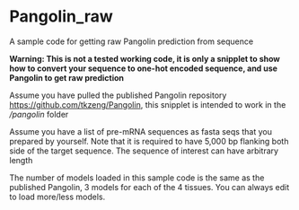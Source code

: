 # Pangolin_raw
A sample code for getting raw Pangolin prediction from sequence 

**Warning: This is not a tested working code, it is only a snipplet to show how to convert your sequence to one-hot encoded sequence, and use Pangolin to get raw prediction**

Assume you have pulled the published Pangolin repository https://github.com/tkzeng/Pangolin, this snipplet is intended to work in the */pangolin* folder 

Assume you have a list of pre-mRNA sequences as fasta seqs that you prepared by yourself. Note that it is required to have 5,000 bp flanking both side of the target sequence. The sequence of interest can have arbitrary length

The number of models loaded in this sample code is the same as the published Pangolin, 3 models for each of the 4 tissues. You can always edit to load more/less models.
